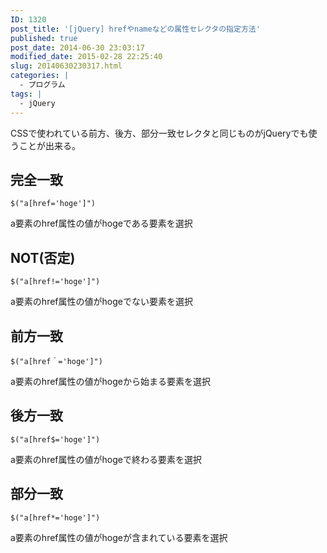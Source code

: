 ```yaml
---
ID: 1320
post_title: '[jQuery] hrefやnameなどの属性セレクタの指定方法'
published: true
post_date: 2014-06-30 23:03:17
modified_date: 2015-02-28 22:25:40
slug: 20140630230317.html
categories: |
  - プログラム
tags: |
  - jQuery
---
```

CSSで使われている前方、後方、部分一致セレクタと同じものがjQueryでも使うことが出来る。

<!--more-->

## 完全一致

```language-js
$("a[href='hoge']")
```

a要素のhref属性の値がhogeである要素を選択

## NOT(否定)

```language-js
$("a[href!='hoge']")
```

a要素のhref属性の値がhogeでない要素を選択

## 前方一致

```language-js
$("a[href＾='hoge']")
```

a要素のhref属性の値がhogeから始まる要素を選択

## 後方一致

```language-js
$("a[href$='hoge']")
```

a要素のhref属性の値がhogeで終わる要素を選択

## 部分一致

```language-js
$("a[href*='hoge']")
```

a要素のhref属性の値がhogeが含まれている要素を選択
